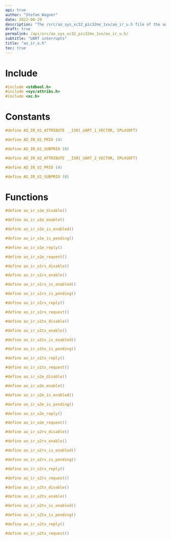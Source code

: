 ```yaml
---
api: true
author: "Stefan Wagner"
date: 2022-08-29
description: "The /src/ao_sys_xc32_pic32mx_1xx/ao_ir_u.h file of the ao real-time operating system."
draft: true
permalink: /api/src/ao_sys_xc32_pic32mx_1xx/ao_ir_u.h/
subtitle: "UART interrupts"
title: "ao_ir_u.h"
toc: true
---
```


# Include

```c
#include <stdbool.h>
#include <sys/attribs.h>
#include <xc.h>
```

# Constants

```c
#define AO_IR_U1_ATTRIBUTE __ISR(_UART_1_VECTOR, IPL4SOFT)
```

```c
#define AO_IR_U1_PRIO (4)
```

```c
#define AO_IR_U1_SUBPRIO (0)
```

```c
#define AO_IR_U2_ATTRIBUTE __ISR(_UART_2_VECTOR, IPL4SOFT)
```

```c
#define AO_IR_U2_PRIO (4)
```

```c
#define AO_IR_U2_SUBPRIO (0)
```

# Functions

```c
#define ao_ir_u1e_disable()
```

```c
#define ao_ir_u1e_enable()
```

```c
#define ao_ir_u1e_is_enabled()
```

```c
#define ao_ir_u1e_is_pending()
```

```c
#define ao_ir_u1e_reply()
```

```c
#define ao_ir_u1e_request()
```

```c
#define ao_ir_u1rx_disable()
```

```c
#define ao_ir_u1rx_enable()
```

```c
#define ao_ir_u1rx_is_enabled()
```

```c
#define ao_ir_u1rx_is_pending()
```

```c
#define ao_ir_u1rx_reply()
```

```c
#define ao_ir_u1rx_request()
```

```c
#define ao_ir_u1tx_disable()
```

```c
#define ao_ir_u1tx_enable()
```

```c
#define ao_ir_u1tx_is_enabled()
```

```c
#define ao_ir_u1tx_is_pending()
```

```c
#define ao_ir_u1tx_reply()
```

```c
#define ao_ir_u1tx_request()
```

```c
#define ao_ir_u2e_disable()
```

```c
#define ao_ir_u2e_enable()
```

```c
#define ao_ir_u2e_is_enabled()
```

```c
#define ao_ir_u2e_is_pending()
```

```c
#define ao_ir_u2e_reply()
```

```c
#define ao_ir_u2e_request()
```

```c
#define ao_ir_u2rx_disable()
```

```c
#define ao_ir_u2rx_enable()
```

```c
#define ao_ir_u2rx_is_enabled()
```

```c
#define ao_ir_u2rx_is_pending()
```

```c
#define ao_ir_u2rx_reply()
```

```c
#define ao_ir_u2rx_request()
```

```c
#define ao_ir_u2tx_disable()
```

```c
#define ao_ir_u2tx_enable()
```

```c
#define ao_ir_u2tx_is_enabled()
```

```c
#define ao_ir_u2tx_is_pending()
```

```c
#define ao_ir_u2tx_reply()
```

```c
#define ao_ir_u2tx_request()
```
